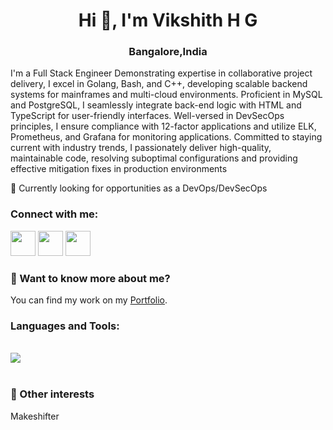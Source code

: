 
<h1 align="center">Hi 👋, I'm Vikshith H G</h1>
<h3 align="center">Bangalore,India</h3>
<p>I'm a Full Stack Engineer Demonstrating expertise in collaborative project delivery, I excel in Golang, Bash, and C++, developing scalable backend systems for mainframes and multi-cloud environments. Proficient in MySQL and PostgreSQL, I seamlessly integrate back-end logic with HTML and TypeScript for user-friendly interfaces. Well-versed in DevSecOps principles, I ensure compliance with 12-factor applications and utilize ELK, Prometheus, and Grafana for monitoring applications. Committed to staying current with industry trends, I passionately deliver high-quality, maintainable code, resolving suboptimal configurations and providing effective mitigation fixes in production environments</p>

<p align="left">🌱 Currently looking for opportunities as a DevOps/DevSecOps</p>


<h3>Connect with me:</h3>

<a href="https://www.linkedin.com/in/vikshith"><img src="https://github.com/ashutosh1919/ashutosh1919/blob/master/logos/linkedin.png" width="40"/></a>
<a href="https://github.com/vikshith-hg-c"><img src="https://github.com/ashutosh1919/ashutosh1919/blob/master/logos/github-logo.png" width="40" /></a>
<a href="mailto:vikshith.ganesh@vikshith.com"><img src="https://github.com/ashutosh1919/ashutosh1919/blob/master/logos/google-plus.png" width="40" /></a>

<h3> 💬 Want to know more about me?</h3>
You can find my work on my <a href="https://vikshith.com/" target="blank">Portfolio</a>.

<h3 align="left">Languages and Tools:</h3>

<p align="center">

[comment]:<img src="https://img.shields.io/badge/HTML5-E34F26?style=for-the-badge&logo=html5&logoColor=white" alt="HTML5"/>
[comment]:<img src="https://img.shields.io/badge/CSS3-1572B6?style=for-the-badge&logo=css3&logoColor=white" alt="CSS3"/>
[comment]:<img src="https://img.shields.io/badge/JavaScript-323330?style=for-the-badge&logo=javascript&logoColor=F7DF1E" alt="JavaScript"/>
[comment]:<img src="https://img.shields.io/badge/React-20232A?style=for-the-badge&logo=react&logoColor=61DAFB" alt="React"/>
[comment]:<img src="https://img.shields.io/badge/Redux-593D88?style=for-the-badge&logo=redux&logoColor=white" alt="Redux"/>
</p>

<br />
 

<div><img src="https://github-readme-stats.vercel.app/api?username=vikshith-hg-c&theme=highcontrast&show_icons=true"/></div>
<br/>

### 👯 Other interests
<p>Makeshifter</p>











